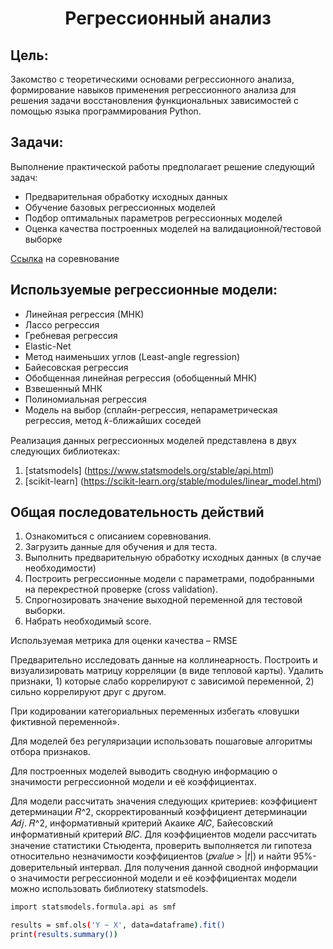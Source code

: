 # <center>Регрессионный анализ

## Цель:

Закомство с теоретическими основами регрессионного анализа,
формирование навыков применения регрессионного анализа для решения
задачи восстановления функциональных зависимостей с помощью языка
программирования Python.

## Задачи:

Выполнение практической работы предполагает решение следующий
задач:
- Предварительная обработку исходных данных
- Обучение базовых регрессионных моделей
- Подбор оптимальных параметров регрессионных моделей
- Оценка качества построенных моделей на валидационной/тестовой
выборке

[Ссылка](https://www.kaggle.com/c/mso-churn/overview) на соревнование

## Используемые регрессионные модели:

- Линейная регрессия (МНК)
- Лассо регрессия
- Гребневая регрессия
- Elastic-Net
- Метод наименьших углов (Least-angle regression)
- Байесовская регрессия
- Обобщенная линейная регрессия (обобщенный МНК)
- Взвешенный МНК
- Полиномиальная регрессия
- Модель на выбор (сплайн-регрессия, непараметрическая регрессия,
метод 𝑘-ближайших соседей

Реализация данных регрессионных моделей представлена в двух следующих
библиотеках:

1. [statsmodels] (https://www.statsmodels.org/stable/api.html)
2. [scikit-learn] (https://scikit-learn.org/stable/modules/linear_model.html)

## Общая последовательность действий

1. Ознакомиться с описанием соревнования.
2. Загрузить данные для обучения и для теста.
3. Выполнить предварительную обработку исходных данных (в случае
необходимости)
4. Построить регрессионные модели с параметрами, подобранными на
перекрестной проверке (cross validation).
5. Спрогнозировать значение выходной переменной для тестовой
выборки.
6. Набрать необходимый score.

Используемая метрика для оценки качества – RMSE

Предварительно исследовать данные на коллинеарность. Построить и
визуализировать матрицу корреляции (в виде тепловой карты). Удалить
признаки, 1) которые слабо коррелируют с зависимой переменной, 2) сильно
коррелируют друг с другом.

При кодировании категориальных переменных избегать «ловушки
фиктивной переменной».

Для моделей без регуляризации использовать пошаговые алгоритмы
отбора признаков.

Для построенных моделей выводить сводную информацию о
значимости регрессионной модели и её коэффициентах.

Для модели рассчитать значения следующих критериев: коэффициент
детерминации 𝑅^2, скорректированный коэффициент детерминации 𝐴𝑑𝑗. 𝑅^2,
информативный критерий Акаике 𝐴𝐼𝐶, Байесовский информативный
критерий 𝐵𝐼𝐶.
Для коэффициентов модели рассчитать значение статистики Стьюдента,
проверить выполняется ли гипотеза относительно незначимости
коэффициентов (𝑝𝑣𝑎𝑙𝑢𝑒 > |𝑡|) и найти 95%-доверительный интервал.
Для получения данной сводной информации о значимости
регрессионной модели и её коэффициентах модели можно использовать
библиотеку statsmodels.

```bash
import statsmodels.formula.api as smf

results = smf.ols('Y ~ X', data=dataframe).fit()
print(results.summary())
```